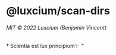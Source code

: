 # @luxcium/scan-dirs

###### MIT © 2022 Luxcium (Benjamin Vincent)

† Scientia est lux principium✨ ™
